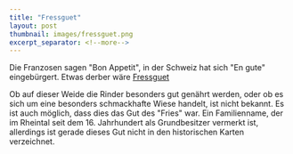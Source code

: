 ```yaml
---
title: "Fressguet"
layout: post
thumbnail: images/fressguet.png
excerpt_separator: <!--more-->
---
```


Die Franzosen sagen "Bon Appetit", in der Schweiz hat sich "En gute" eingebürgert. Etwas derber wäre [Fressguet](https://s.geo.admin.ch/scskxej83nma)

Ob auf dieser Weide die Rinder besonders gut genährt werden, oder ob es sich um eine besonders schmackhafte Wiese handelt, ist nicht bekannt. Es ist auch möglich, dass dies das Gut des "Fries" war. Ein Familienname, der im Rheintal seit dem 16. Jahrhundert als Grundbesitzer vermerkt ist, allerdings ist gerade dieses Gut nicht in den historischen Karten verzeichnet.
<!--more -->
